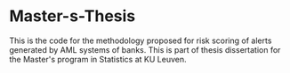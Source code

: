 # Master-s-Thesis
This is the code for the methodology proposed for risk scoring of alerts generated by AML systems of banks. This is part of thesis dissertation for the Master's program in Statistics at KU Leuven.

